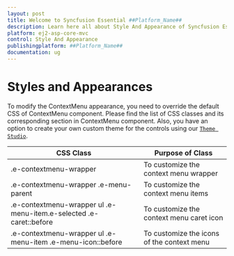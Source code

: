 ```yaml
---
layout: post
title: Welcome to Syncfusion Essential ##Platform_Name##
description: Learn here all about Style And Appearance of Syncfusion Essential ##Platform_Name## widgets based on HTML5 and jQuery.
platform: ej2-asp-core-mvc
control: Style And Appearance
publishingplatform: ##Platform_Name##
documentation: ug
---
```



# Styles and Appearances

To modify the ContextMenu appearance, you need to override the default CSS of ContextMenu component. Please find the list of CSS classes and its corresponding section in ContextMenu component. Also, you have an option to create your own custom theme for the controls using our [`Theme Studio`](https://ej2.syncfusion.com/themestudio/?theme=material).

CSS Class | Purpose of Class
-----|-----
|.e-contextmenu-wrapper |To customize the context menu wrapper
|.e-contextmenu-wrapper .e-menu-parent|To customize the context menu items
|.e-contextmenu-wrapper ul .e-menu-item.e-selected .e-caret::before|To customize the context menu caret icon
|.e-contextmenu-wrapper ul .e-menu-item .e-menu-icon::before|To customize the icons of the context menu